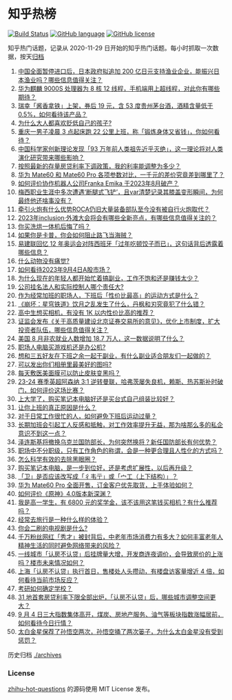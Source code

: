 # 知乎热榜
[![Build Status](https://github.com/ToWeLong/zhihu-hot-questions/workflows/CI/badge.svg)](https://github.com/ToWeLong/zhihu-hot-questions/actions)
[![GitHub language](https://img.shields.io/badge/language-golang-orange.svg)](https://golang.org/)
[![GitHub license](https://img.shields.io/github/license/ToWeLong/zhihu-hot-questions)](https://github.com/ToWeLong/zhihu-hot-questions/blob/main/LICENSE)

知乎热门话题，记录从 2020-11-29 日开始的知乎热门话题。每小时抓取一次数据，按天[归档](./archives)

<!-- BEGIN -->

1. [中国全面暂停进口后，日本政府拟追加 200 亿日元支持渔业企业，能振兴日本渔业吗？哪些信息值得关注？](https://www.zhihu.com/question/620384810)
1. [华为麒麟 9000S 处理器为 8 核 12 线程，手机端用上超线程，对此你有哪些期待？](https://www.zhihu.com/question/620117424)
1. [瑞幸「酱香拿铁」上架，券后 19 元，含 53 度贵州茅台酒，酒精含量低于 0.5%，如何看待该产品？](https://www.zhihu.com/question/620452404)
1. [为什么大人都喜欢贬低自己的孩子?](https://www.zhihu.com/question/612863260)
1. [重庆一男子凌晨 3 点起床跑 22 公里上班，称「锻炼身体又省钱」，你如何看待？](https://www.zhihu.com/question/620160400)
1. [中国科学家创新理论发现「93 万年前人类祖先近乎灭绝」，这一理论将对人类演化研究带来哪些影响？](https://www.zhihu.com/question/620392836)
1. [按照最新的存量房贷利率下调政策，我的利率能调整为多少？](https://www.zhihu.com/question/620115575)
1. [华为 Mate60 和 Mate60 Pro 各项参数对比，一千元的差价究竟差到哪里了？](https://www.zhihu.com/question/619812389)
1. [如何评价协作机器人公司Franka Emika 于2023年8月破产？](https://www.zhihu.com/question/620293927)
1. [梅西职业生涯中多次遭遇‘断腿式飞铲’，且var清楚记录其膝盖变形瞬间，为何最终他还啥事没有？](https://www.zhihu.com/question/620355526)
1. [牵引火炮有什么优势ROCA仍旧大量装备部队至今没有被自行火炮取代？](https://www.zhihu.com/question/620376980)
1. [2023年inclusion·外滩大会将会有哪些全新亮点，有哪些信息值得关注的？](https://www.zhihu.com/question/619864584)
1. [你买洗烘一体机后悔了吗？](https://www.zhihu.com/question/620362698)
1. [如果你是卡普，你会如何阻止路飞当海贼？](https://www.zhihu.com/question/620288446)
1. [易建联回忆 12 年奥运会对阵西班牙「过年吃顿饺子而已」，这句话背后透露着哪些信息？](https://www.zhihu.com/question/620116950)
1. [什么动物没有痛觉?](https://www.zhihu.com/question/290094490)
1. [如何看待2023年9月4日A股市场？](https://www.zhihu.com/question/620452268)
1. [为什么现在的年轻人都开始忙着搞副业，工作不饱和还是赚钱太少？](https://www.zhihu.com/question/616762734)
1. [公司挂名法人和实际控制人哪个责任大?](https://www.zhihu.com/question/513193999)
1. [作为经常加班的职场人，下班后「性价比最高」的运动方式是什么？](https://www.zhihu.com/question/620011925)
1. [《崩坏：星穹铁道》饮月之乱发生了什么，丹枫和刃究竟犯了什么错？](https://www.zhihu.com/question/620361112)
1. [高中生想买相机，有没有 1K 以内性价比高的推荐？](https://www.zhihu.com/question/619497100)
1. [证监会发布《关于高质量建设北京证券交易所的意见》，优化上市制度，扩大投资者队伍，哪些信息值得关注？](https://www.zhihu.com/question/620175725)
1. [美国 8 月非农就业人数增加 18.7 万人，这一数据说明了什么？](https://www.zhihu.com/question/620186685)
1. [职场人电脑买游戏机还是办公机?](https://www.zhihu.com/question/618881123)
1. [想和三五好友在下班之余一起干副业，有什么副业适合朋友们一起做的？](https://www.zhihu.com/question/616762672)
1. [可以发出你们相册里最美好的图吗?](https://www.zhihu.com/question/619099705)
1. [每天敷医美面膜可以防止皮肤变黑吗？](https://www.zhihu.com/question/613437530)
1. [23-24 赛季英超阿森纳 3:1 逆转曼联，哈弗茨屡失良机，赖斯、热苏斯补时破门，如何评价这场比赛？](https://www.zhihu.com/question/620413135)
1. [上大学了，购买笔记本电脑好还是买台式自己组装比较好？](https://www.zhihu.com/question/619635911)
1. [让你上班的真正原因是什么？](https://www.zhihu.com/question/620412859)
1. [对于日常工作很忙的人，如何避免下班后运动过量？](https://www.zhihu.com/question/620125529)
1. [长期加班会引起工人反感和抵触，对工作效率提升无益，那为啥那么多的私企意识不到这一点？](https://www.zhihu.com/question/619958513)
1. [泽连斯基将撤换乌克兰国防部长，为何突然换将？新任国防部长有何优势？](https://www.zhihu.com/question/620453623)
1. [职场中不分职级，只有工作角色的称谓，会是一种更合理且人性化的方式吗？](https://www.zhihu.com/question/619905221)
1. [怎么科学有效的去除黑眼圈？](https://www.zhihu.com/question/614401339)
1. [购买笔记本电脑，是一步到位好，还是考虑扩展性，以后再升级？](https://www.zhihu.com/question/619306931)
1. [「卫」是否应该改写成「彳韦亍」或「宀工（上下结构）」？](https://www.zhihu.com/question/620143158)
1. [华为 Mate60 Pro 全面开售，订金客户优先取货，上手体验如何？](https://www.zhihu.com/question/620390986)
1. [如何评价《原神》4.0版本新深渊？](https://www.zhihu.com/question/620189433)
1. [我是高一学生，有 6800 元的奖学金，该不该用这笔钱买相机？有什么推荐吗？](https://www.zhihu.com/question/617360162)
1. [经常去旅行是一种什么样的体验？](https://www.zhihu.com/question/617138948)
1. [你会二刷的电视剧是什么?](https://www.zhihu.com/question/614322915)
1. [千万粉丝网红「秀才」被封背后，中老年市场消费力有多大？如何丰富老年人精神生活的同时避免网络带来的风险？](https://www.zhihu.com/question/620450325)
1. [一线城市「认房不认贷」后挂牌量大增，开发商连夜调价，会导致房价的上涨吗？楼市未来情况如何？](https://www.zhihu.com/question/620358942)
1. [上海「认房不认贷」执行首日，售楼处人头攒动，有楼盘访客量增近 4 倍，如何看待当前市场反应？](https://www.zhihu.com/question/620366189)
1. [考研如何确定学校？](https://www.zhihu.com/question/265595875)
1. [31 地首套房贷利率下限全部出炉，「认房不认贷」后，哪些城市调整空间更大？](https://www.zhihu.com/question/620380640)
1. [9 月 4 日三大指数集体高开，煤炭、房地产服务、油气等板块指数涨幅居前，如何看待今日行情？](https://www.zhihu.com/question/620453822)
1. [太白金星保荐了孙悟空两次，孙悟空捅了两次篓子，为什么太白金星没有受到惩罚？](https://www.zhihu.com/question/614644100)

<!-- END -->

历史归档 [./archives](./archives)


### License
[zhihu-hot-questions](https://github.com/towelong/zhihu-hot-questions) 的源码使用 MIT License 发布。